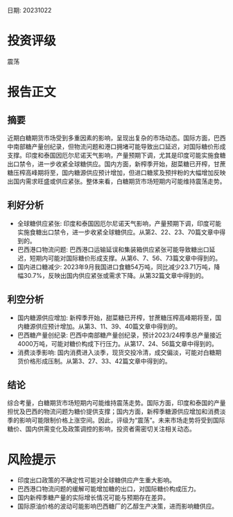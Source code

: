 
日期: 20231022

# 投资评级

震荡

# 报告正文

## 摘要

近期白糖期货市场受到多重因素的影响，呈现出复杂的市场动态。国际方面，巴西中南部糖产量创纪录，但物流问题和港口拥堵可能导致出口延迟，对国际糖价形成支撑。印度和泰国因厄尔尼诺天气影响，产量预期下调，尤其是印度可能实施食糖出口禁令，进一步收紧全球糖供应。国内方面，新榨季开始，甜菜糖已开榨，甘蔗糖压榨高峰期将至，国内糖源供应预计增加，但进口糖浆及预拌粉的大幅增加反映出国内需求旺盛或供应紧张。整体来看，白糖期货市场短期内可能维持震荡走势。

## 利好分析

* 全球糖供应紧张: 印度和泰国因厄尔尼诺天气影响，产量预期下调，印度可能实施食糖出口禁令，进一步收紧全球糖供应。从第2、22、23、70篇文章中得到的。
* 巴西港口物流问题: 巴西港口运输延误和集装箱供应紧张可能导致糖出口延迟，短期内可能对国际糖价形成支撑。从第6、7、56、73篇文章中得到的。
* 国内进口糖减少: 2023年9月我国进口食糖54万吨，同比减少23.71万吨，降幅30.7%，反映出国内供应紧张或需求下降。从第32篇文章中得到的。

## 利空分析

* 国内糖源供应增加: 新榨季开始，甜菜糖已开榨，甘蔗糖压榨高峰期将至，国内糖源供应预计增加。从第3、11、39、40篇文章中得到的。
* 巴西糖产量创纪录: 巴西中南部糖产量创纪录，预计2023/24榨季总产量接近4000万吨，可能对糖价构成下行压力。从第17、24、56篇文章中得到的。
* 消费淡季影响: 国内消费进入淡季，现货交投冷清，成交偏淡，可能对白糖期货价格形成压制。从第3、27、33、42篇文章中得到的。

## 结论

综合考量，白糖期货市场短期内可能维持震荡走势。国际方面，印度和泰国的产量担忧及巴西的物流问题为糖价提供支撑；国内方面，新榨季糖源供应增加和消费淡季的影响可能限制价格上涨空间。因此，评级为“震荡”。未来市场走势将受到国际糖价、国内供需变化及政策调控的影响，投资者需密切关注相关动态。

# 风险提示

* 印度出口政策的不确定性可能对全球糖供应产生重大影响。
* 巴西港口物流问题的缓解可能增加糖的出口，对国际糖价构成压力。
* 国内新榨季糖产量的实际增长情况可能与预期存在差异。
* 国际原油价格的波动可能影响巴西糖厂的乙醇生产决策，进而影响糖供应。
